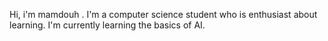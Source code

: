 Hi, i'm mamdouh .
I'm a computer science student who is enthusiast about learning.
I'm currently learning the basics of AI.
